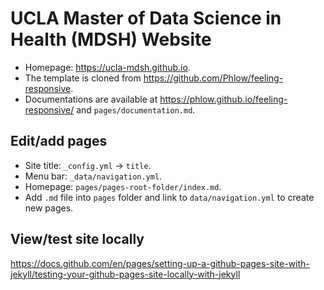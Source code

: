 # UCLA Master of Data Science in Health (MDSH) Website

- Homepage: <https://ucla-mdsh.github.io>.
- The template is cloned from <https://github.com/Phlow/feeling-responsive>.
- Documentations are available at <https://phlow.github.io/feeling-responsive/> and `pages/documentation.md`.

## Edit/add pages

- Site title: `_config.yml` -> `title`.
- Menu bar: `_data/navigation.yml`.
- Homepage: `pages/pages-root-folder/index.md`.
- Add `.md` file into `pages` folder and link to `data/navigation.yml` 
  to create new pages.

## View/test site locally

<https://docs.github.com/en/pages/setting-up-a-github-pages-site-with-jekyll/testing-your-github-pages-site-locally-with-jekyll>

